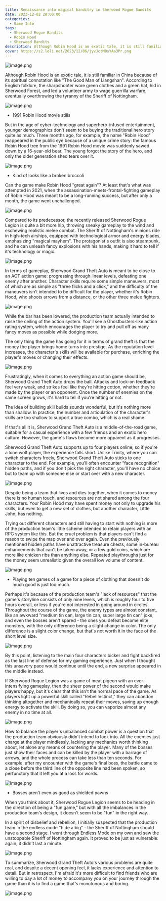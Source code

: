 ```yaml
---
title: Renaissance into magical banditry in Sherwood Rogue Bandits
date: 2023-12-02 20:00:00
categories:
  - Game Info
tags:
  - Sherwood Rogue Bandits
  - Robin Hood
  - Sherwood Bandits
description: Although Robin Hood is an exotic tale, it is still familiar in China because of its spiritual connotation like "The Good Man of Liangshan"
cover: https://s2.loli.net/2023/12/06/jyvJctM8sYAa3Pr.png
---
```

![image.png](https://s2.loli.net/2023/12/06/jyvJctM8sYAa3Pr.png)



Although Robin Hood is an exotic tale, it is still familiar in China because of its spiritual connotation like "The Good Man of Liangshan". According to English folklore, the sharpshooter wore green clothes and a green hat, hid in Sherwood Forest, and led a volunteer army to wage guerrilla warfare, eventually overthrowing the tyranny of the Sheriff of Nottingham.



![image.png](https://s2.loli.net/2023/12/06/37d6jgcTe2KQtSP.png)
- 1991 Robin Hood movie stills



But in the age of cyber-technology and superhero-infused entertainment, younger demographics don't seem to be buying the traditional hero story quite as much. Three months ago, for example, the name "Robin Hood" reappeared in the public eye because of a unique crime story: the famous Robin Hood tree from the 1991 Robin Hood movie was suddenly sawed down by a 16-year-old bear. The young forgot the story of the hero, and only the older generation shed tears over it.



![image.png](https://s2.loli.net/2023/12/06/CkLh7PcFIHvN8uT.png)
- Kind of looks like a broken broccoli



Can the game make Robin Hood "great again"? At least that's what was attempted in 2021, when the assassination-meets-frontal-fighting gameplay of Robin Hood was meant to be a long-running success, but after only a month, the game went unchallenged.



![image.png](https://s2.loli.net/2023/12/06/subBLc8E7NZ1PzA.png)



Compared to its predecessor, the recently released Sherwood Rogue Legion is quite a bit more hip, throwing sneaky gameplay to the wind and eschewing realistic melee combat. The Sheriff of Nottingham's minions ride in high-tech airships, equipped with technological armor and energy blades, emphasizing "magical mayhem". The protagonist's outfit is also steampunk, and he can unleash fancy explosions with his hands, making it hard to tell if it's technology or magic. 



![image.png](https://s2.loli.net/2023/12/06/a2rWoOVkxHjBuZs.png)



In terms of gameplay, Sherwood Grand Theft Auto is meant to be close to an ACT action game: progressing through linear levels, defeating one enemy after another. Character skills require some simple maneuvers, most of which are as simple as "three flicks and a click," and the difficulty of the maneuvers isn't intended to be difficult for the player, whether it's Robin Hood, who shoots arrows from a distance, or the other three melee fighters.



![image.png](https://s2.loli.net/2023/12/06/OlXLJdArBiF7ovt.png)



While the bar has been lowered, the production team actually intended to raise the ceiling of the action system. You'll see a Ghostbusters-like action rating system, which encourages the player to try and pull off as many fancy moves as possible while dodging more.



The only thing the game has going for it in terms of grand theft is that the money the player brings home turns into prestige. As the reputation level increases, the character's skills will be available for purchase, enriching the player's moves or changing their effects.



![image.png](https://s2.loli.net/2023/12/06/8S9YGngkeJOsCiv.png)



Frustratingly, when it comes to everything an action game should be, Sherwood Grand Theft Auto drops the ball. Attacks and lock-on feedback feel very weak, and strikes feel like they're hitting cotton, whether they're made by the player or an opponent. Once the number of enemies on the same screen grows, it's hard to tell if you're hitting or not.



The idea of building skill builds sounds wonderful, but it's nothing more than shallow. In practice, the number and articulation of the character's skills are too shallow to support a true combo, which is a real shame.



If that's all it is, Sherwood Grand Theft Auto is a middle-of-the-road game, suitable for a casual experience with a few friends and an exotic hero culture. However, the game's flaws become more apparent as it progresses.



Sherwood Grand Theft Auto supports up to four players online, so if you're a lone wolf player, the experience falls short. Unlike Trinity, where you can switch characters freely, Sherwood Grand Theft Auto sticks to one character to the end. For example, you'll often encounter "face recognition" hidden paths, and if you don't pick the right character, you'll have no choice but to team up with someone else or start over with a new character.



![image.png](https://s2.loli.net/2023/12/06/UR2BpQ1Hh8YsC9n.png)


Despite being a team that lives and dies together, when it comes to money there is no human touch, and resources are not shared among the four characters. Your Robin Hood may have spent money not only to upgrade his skills, but even to get a new set of clothes, but another character, Little John, has nothing.



Trying out different characters and still having to start with nothing is more of the production team's little scheme intended to retain players with an RPG system like this. But the cruel problem is that players can't find a reason to swipe the map over and over again. Even the previously mentioned hidden paths have unattractive treasure chests, some in-bureau enhancements that can't be taken away, or a few gold coins, which are more like chicken ribs than anything else. Repeated playthroughs just for the money seem unrealistic given the overall low volume of content.


![image.png](https://s2.loli.net/2023/12/06/gBytFRA4D7fpswY.png)
- Playing ten games of a game for a piece of clothing that doesn't do much good is just too much.



Perhaps it's because of the production team's "lack of resources" that the game's storyline consists of only nine levels, which is roughly four to five hours overall, or less if you're not interested in going around in circles. Throughout the course of the game, the enemy types are almost constant, like an awkward "medium tin can, large tin can, super large tin can" joke, and even the bosses aren't spared - the ones you defeat become elite monsters, with the only difference being a slight change in color. The only difference is a slight color change, but that's not worth it in the face of the short level size.



![image.png](https://s2.loli.net/2023/12/06/gBytFRA4D7fpswY.png)



By this point, listening to the main four characters bicker and fight backfired as the last line of defense for my gaming experience. Just when I thought this unsavory pace would continue until the end, a new surprise appeared in the middle instead.



If Sherwood Rogue Legion was a game of meat pigeon with an ever-intensifying gameplay, then the sheer power of the second would make players happy, but it's clear that this isn't the normal pace of the game. As players light up a powerful skill called "Rebel Instinct," they can abandon thinking altogether and mechanically repeat their moves, saving up enough energy to activate the skill. By doing so, you can vaporize almost any enemy in no time at all.



![image.png](https://s2.loli.net/2023/12/06/2sQwHeYaEDLOFGr.png)


How to balance the player's unbalanced combat power is a question that the production team obviously didn't intend to look into. All the enemies just charge at the player mindlessly, lacking any mechanics worth thinking about, let alone any means of countering the player. Many of the bosses just show their faces and can be killed by the player with a barrage of arrows, and the whole process can take less than ten seconds. For example, after my encounter with the game's final boss, the battle came to a close before the third line of the opposite line had been spoken, so perfunctory that it left you at a loss for words.



![image.png](https://s2.loli.net/2023/12/06/p7XRsZYOxHyDgQ3.png)
- Bosses aren't even as good as shielded pawns



When you think about it, Sherwood Rogue Legion seems to be heading in the direction of being a "fun game," but with all the imbalances in the production team's design, it doesn't seem to be "fun" in the right way.



In a spirit of disbelief and rebellion, I initially suspected that the production team in the endless mode "hide a big" - the Sheriff of Nottingham should have a second stage. I went through Endless Mode on my own and saw the unstoppable Sheriff of Nottingham again. It proved to be just as vulnerable: again, it didn't last a minute.


![image.png](https://s2.loli.net/2023/12/06/GsAfLHdVKwCn31R.png)


To summarize, Sherwood Grand Theft Auto's various problems are quite real, and despite a decent opening feel, it lacks experience and attention to detail. But in retrospect, I'm afraid it's more difficult to find friends who are willing to pay a lot of money to accompany you on your journey through the game than it is to find a game that's monotonous and boring.







![image.png](https://s2.loli.net/2023/11/25/H5xdCfXGw83lFO9.png)
